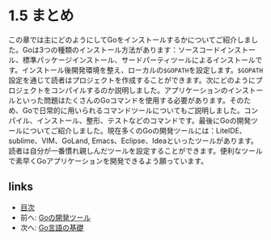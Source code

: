 # 1.5 まとめ

この章では主にどのようにしてGoをインストールするかについてご紹介しました。Goは3つの種類のインストール方法があります：ソースコードインストール、標準パッケージインストール、サードパーティツールによるインストールです。インストール後開発環境を整え、ローカルの`$GOPATH`を設定します。`$GOPATH`設定を通じて読者はプロジェクトを作成することができます。次にどのようにプロジェクトをコンパイルするのか説明しました。アプリケーションのインストールといった問題はたくさんのGoコマンドを使用する必要があります。そのため、Goで日常的に用いられるコマンドツールについてもご説明しました。コンパイル、インストール、整形、テストなどのコマンドです。最後にGoの開発ツールについてご紹介しました。現在多くのGoの開発ツールには：LiteIDE、sublime、VIM、GoLand, Emacs、Eclipse、Ideaといったツールがあります。読者は自分が一番慣れ親しんだツールを設定することができます。便利なツールで素早くGoアプリケーションを開発できるよう願っています。

## links
   * [目次](<preface.md>)
   * 前へ: [Goの開発ツール](<01.4.md>)
   * 次へ: [Go言語の基礎](<02.0.md>)

